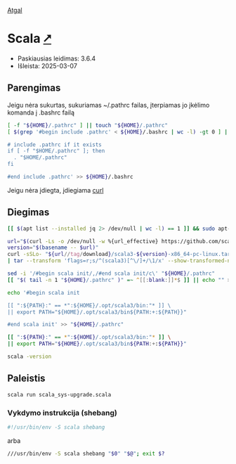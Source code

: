 [Atgal](./readme.md)

# Scala [&#x2B67;](https://scala-lang.org/)

* Paskiausias leidimas: 3.6.4
* Išleista: 2025-03-07

## Parengimas

Jeigu nėra sukurtas, sukuriamas ~/.pathrc failas, įterpiamas jo įkėlimo komanda į .bashrc failą

```bash
[ -f "${HOME}/.pathrc" ] || touch "${HOME}/.pathrc"
[ $(grep '#begin include .pathrc' < ${HOME}/.bashrc | wc -l) -gt 0 ] || echo '#begin include .pathrc

# include .pathrc if it exists
if [ -f "$HOME/.pathrc" ]; then
  . "$HOME/.pathrc"
fi

#end include .pathrc' >> ${HOME}/.bashrc
```

Jeigu nėra įdiegta, įdiegiama [curl](../utils/curl.md)

## Diegimas

```bash
[[ $(apt list --installed jq 2> /dev/null | wc -l) == 1 ]] && sudo apt-get install jq 

url="$(curl -Ls -o /dev/null -w %{url_effective} https://github.com/scala/scala3/releases/latest)"
version="$(basename -- $url)"
curl -sSLo- "${url//tag/download}/scala3-${version}-x86_64-pc-linux.tar.gz" \
| tar --transform 'flags=r;s/^(scala3)[^\/]+/\1/x' --show-transformed-names -xzvC "${HOME}/.opt"

sed -i '/#begin scala init/,/#end scala init/c\' "${HOME}/.pathrc"
[[ "$( tail -n 1 "${HOME}/.pathrc" )" =~ ^[[:blank:]]*$ ]] || echo "" >> "${HOME}/.pathrc"

echo '#begin scala init

[[ ":${PATH}:" == *":${HOME}/.opt/scala3/bin:"* ]] \
|| export PATH="${HOME}/.opt/scala3/bin${PATH:+:${PATH}}"

#end scala init' >> "${HOME}/.pathrc"

[[ ":${PATH}:" == *":${HOME}/.opt/scala3/bin:"* ]] \
|| export PATH="${HOME}/.opt/scala3/bin${PATH:+:${PATH}}"

scala -version
```

## Paleistis

```bash
scala run scala_sys-upgrade.scala
```

### Vykdymo instrukcija (shebang)

```bash
#!/usr/bin/env -S scala shebang
```

arba

```bash
///usr/bin/env -S scala shebang "$0" "$@"; exit $?
```

